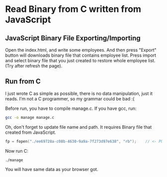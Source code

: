 # Read Binary from C written from JavaScript

## JavaScript Binary File Exporting/Importing
Open the index.html, and write some employees. And then press "Export" button will downloads binary file that contains employee list.
Press import and select binary file that you just created to restore whole employee list. (Try after refresh the page).

## Run from C
I just wrote C as simple as possible, there is no data manipulation, just it reads.
I'm not a C programmer, so my grammar could be bad :(

Before run, you have to compile manage.c. If you have gcc, run:

```bash
gcc -o manage manage.c
```

Oh, don't forget to update file name and path. It requires Binary file that created from JavaScript.

```c
fp = fopen("./ee69728a-c08b-4630-9a9a-7f273d97e638", "rb");    // <- PUT YOUR FILE NAME INSTEAD OF ee blabla
```

Now run C:

```bash
./manage
```

You will have same data as your browser got.
